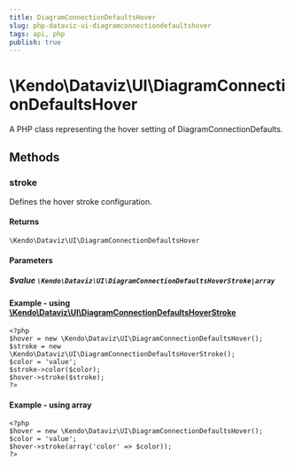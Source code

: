 ```yaml
---
title: DiagramConnectionDefaultsHover
slug: php-dataviz-ui-diagramconnectiondefaultshover
tags: api, php
publish: true
---
```


# \Kendo\Dataviz\UI\DiagramConnectionDefaultsHover

A PHP class representing the hover setting of DiagramConnectionDefaults.


## Methods

### stroke

Defines the hover stroke configuration.

#### Returns
`\Kendo\Dataviz\UI\DiagramConnectionDefaultsHover`

#### Parameters

##### $value `\Kendo\Dataviz\UI\DiagramConnectionDefaultsHoverStroke|array`


#### Example - using [\Kendo\Dataviz\UI\DiagramConnectionDefaultsHoverStroke](/kendo-ui/api/wrappers/php/Kendo/Dataviz/UI/DiagramConnectionDefaultsHoverStroke)
    <?php
    $hover = new \Kendo\Dataviz\UI\DiagramConnectionDefaultsHover();
    $stroke = new \Kendo\Dataviz\UI\DiagramConnectionDefaultsHoverStroke();
    $color = 'value';
    $stroke->color($color);
    $hover->stroke($stroke);
    ?>

#### Example - using array

    <?php
    $hover = new \Kendo\Dataviz\UI\DiagramConnectionDefaultsHover();
    $color = 'value';
    $hover->stroke(array('color' => $color));
    ?>

